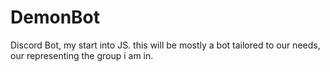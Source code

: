 # DemonBot
Discord Bot, my start into JS.
this will be mostly a bot tailored to our needs, our representing the group i am in.


